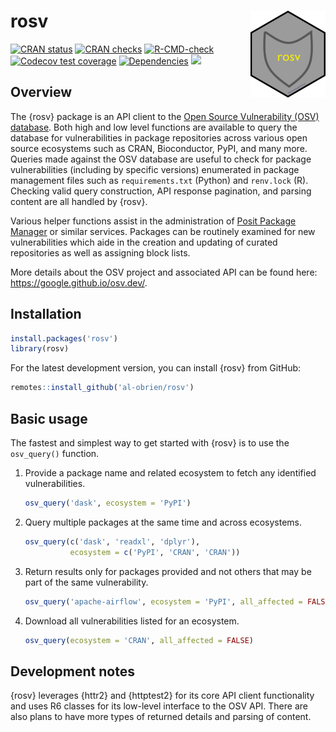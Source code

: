 
<!-- README.md is generated from README.Rmd. Please edit that file -->

# rosv <a href="https://al-obrien.github.io/rosv/"><img src="man/figures/logo.png" align="right" height="139" alt="rosv website" /></a>

<!-- badges: start -->

[![CRAN
status](https://www.r-pkg.org/badges/version/rosv)](https://CRAN.R-project.org/package=rosv)
[![CRAN
checks](https://badges.cranchecks.info/summary/rosv.svg)](https://cran.r-project.org/web/checks/check_results_rosv.html)
[![R-CMD-check](https://github.com/al-obrien/rosv/actions/workflows/R-CMD-check.yaml/badge.svg)](https://github.com/al-obrien/rosv/actions/workflows/R-CMD-check.yaml)
[![Codecov test
coverage](https://codecov.io/gh/al-obrien/rosv/branch/master/graph/badge.svg)](https://app.codecov.io/gh/al-obrien/rosv?branch=master)
[![Dependencies](https://tinyverse.netlify.com/badge/rosv)](https://cran.r-project.org/package=rosv)
[![](http://cranlogs.r-pkg.org/badges/grand-total/rosv?color=blue)](https://cran.r-project.org/package=rosv)
<!-- badges: end -->

## Overview

The {rosv} package is an API client to the [Open Source Vulnerability
(OSV) database](https://osv.dev/). Both high and low level functions are
available to query the database for vulnerabilities in package
repositories across various open source ecosystems such as CRAN,
Bioconductor, PyPI, and many more. Queries made against the OSV database
are useful to check for package vulnerabilities (including by specific
versions) enumerated in package management files such as
`requirements.txt` (Python) and `renv.lock` (R). Checking valid query
construction, API response pagination, and parsing content are all
handled by {rosv}.

Various helper functions assist in the administration of [Posit Package
Manager](https://packagemanager.posit.co/client/#/) or similar services.
Packages can be routinely examined for new vulnerabilities which aide in
the creation and updating of curated repositories as well as assigning
block lists.

More details about the OSV project and associated API can be found here:
<https://google.github.io/osv.dev/>.

## Installation

``` r
install.packages('rosv')
library(rosv)
```

For the latest development version, you can install {rosv} from GitHub:

``` r
remotes::install_github('al-obrien/rosv')
```

## Basic usage

The fastest and simplest way to get started with {rosv} is to use the
`osv_query()` function.

1.  Provide a package name and related ecosystem to fetch any identified
    vulnerabilities.

    ``` r
    osv_query('dask', ecosystem = 'PyPI')
    ```

2.  Query multiple packages at the same time and across ecosystems.

    ``` r
    osv_query(c('dask', 'readxl', 'dplyr'),
              ecosystem = c('PyPI', 'CRAN', 'CRAN'))
    ```

3.  Return results only for packages provided and not others that may be
    part of the same vulnerability.

    ``` r
    osv_query('apache-airflow', ecosystem = 'PyPI', all_affected = FALSE)
    ```

4.  Download all vulnerabilities listed for an ecosystem.

    ``` r
    osv_query(ecosystem = 'CRAN', all_affected = FALSE)
    ```

## Development notes

{rosv} leverages {httr2} and {httptest2} for its core API client
functionality and uses R6 classes for its low-level interface to the OSV
API. There are also plans to have more types of returned details and
parsing of content.
